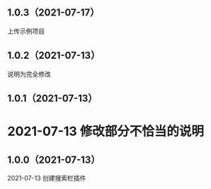 ## 1.0.3（2021-07-17）
上传示例项目
## 1.0.2（2021-07-13）
说明为完全修改
## 1.0.1（2021-07-13）
# 2021-07-13 修改部分不恰当的说明
## 1.0.0（2021-07-13）
2021-07-13 创建搜索栏插件
